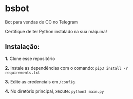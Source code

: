 # bsbot
Bot para vendas de CC no Telegram

Certifique de ter Python instalado na sua máquina!

## Instalação:

**1.** Clone esse repositório

**2.** Instale as dependências com o comando: `pip3 install -r requirements.txt `

**3.** Edite as credenciais em `/config`

**4.** No diretório principal, xecute: `python3 main.py`
